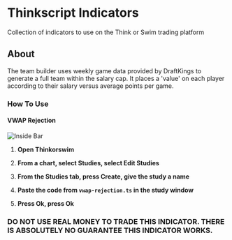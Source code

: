 # Thinkscript Indicators

Collection of indicators to use on the Think or Swim trading platform

## About

The team builder uses weekly game data provided by DraftKings to generate a full team within the salary cap. It places a 'value' on each player according to their salary versus average points per game.

### How To Use

#### VWAP Rejection

![Inside Bar](https://github.com/iniguezdj/thinkscript-indicators/blob/master/vwap-rejection.PNG)

1. **Open Thinkorswim**

2. **From a chart, select Studies, select Edit Studies**

3. **From the Studies tab, press Create, give the study a name**

4. **Paste the code from `vwap-rejection.ts` in the study window**

5. **Press Ok, press Ok**

### DO NOT USE REAL MONEY TO TRADE THIS INDICATOR. THERE IS ABSOLUTELY NO GUARANTEE THIS INDICATOR WORKS.
